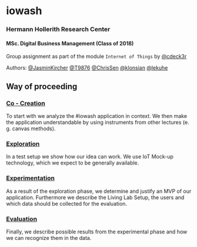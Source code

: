 # iowash
### Hermann Hollerith Research Center  
#### MSc. Digital Business Management (Class of 2018) 
Group assignment as part of the module `Internet of Things` by [@cdeck3r](https://github.com/cdeck3r)  
  
Authors: [@JasminKircher](https://github.com/JasminKircher) [@T9876](https://github.com/T9876) [@ChrisSen](https://github.com/ChrisSen) [@klonsian](https://github.com/klonsian) [@lekuhe](https://github.com/lekuhe)

## Way of proceeding
### [Co - Creation](https://github.com/hhzsmartlab/iowash/tree/master/01_Co-Creation)
To start with we analyze the #iowash application in context. We then make the application understandable by using instruments from other lectures (e. g. canvas methods).

### [Exploration](https://github.com/hhzsmartlab/iowash/tree/master/02_Exploration)
In a test setup we show how our idea can work. We use IoT Mock-up technology, which we expect to be generally available.

### [Experimentation](https://github.com/hhzsmartlab/iowash/tree/master/03_Experimentation)
As a result of the exploration phase, we determine and justify an MVP of our application. Furthermore we describe the Living Lab Setup, the users and which data should be collected for the evaluation.

### [Evaluation](https://github.com/hhzsmartlab/iowash/tree/master/04_Evaluation)
Finally, we describe possible results from the experimental phase and how we can recognize them in the data.
